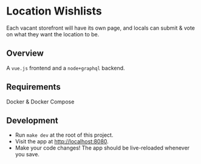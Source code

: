 # Location Wishlists

Each vacant storefront will have its own page, and locals can submit
& vote on what they want the location to be.

## Overview

A `vue.js` frontend and a `node+graphql` backend.

## Requirements

Docker & Docker Compose

## Development

- Run `make dev` at the root of this project.
- Visit the app at [http://localhost:8080](http://localhost:8080).
- Make your code changes! The app should be live-reloaded whenever you save.
